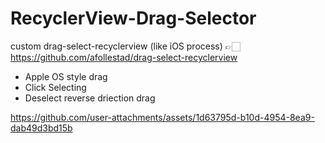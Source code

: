 # RecyclerView-Drag-Selector
custom drag-select-recyclerview (like iOS process) 👉🏻 https://github.com/afollestad/drag-select-recyclerview

- Apple OS style drag
- Click Selecting
- Deselect reverse driection drag

https://github.com/user-attachments/assets/1d63795d-b10d-4954-8ea9-dab49d3bd15b

